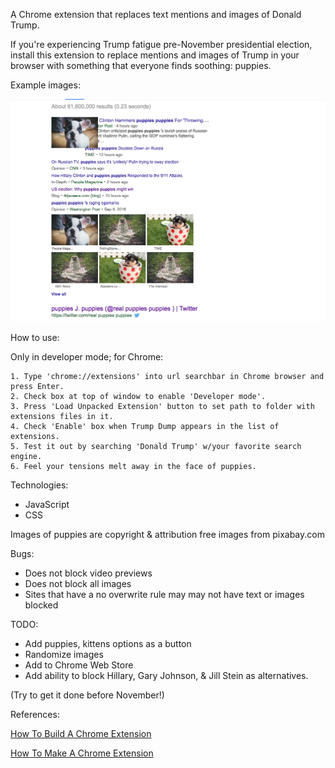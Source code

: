 A Chrome extension that replaces text mentions and images of Donald Trump.

If you're experiencing Trump fatigue pre-November presidential election, install this extension to replace mentions and images of Trump in your browser with something that everyone finds soothing: puppies. 

Example images:

![Trump Dump Demo Image](/assets/trump-dump-example.png)

How to use:

Only in developer mode; for Chrome:

    1. Type 'chrome://extensions' into url searchbar in Chrome browser and press Enter.
    2. Check box at top of window to enable 'Developer mode'.
    3. Press 'Load Unpacked Extension' button to set path to folder with extensions files in it. 
    4. Check 'Enable' box when Trump Dump appears in the list of extensions.
    5. Test it out by searching 'Donald Trump' w/your favorite search engine.
    6. Feel your tensions melt away in the face of puppies.

Technologies:

- JavaScript
- CSS

Images of puppies are copyright & attribution free images from pixabay.com

Bugs:

- Does not block video previews
- Does not block all images
- Sites that have a no overwrite rule may may not have text or images blocked

TODO:

- Add puppies, kittens options as a button 
- Randomize images
- Add to Chrome Web Store
- Add ability to block Hillary, Gary Johnson, & Jill Stein as alternatives.

(Try to get it done before November!)

References:

[How To Build A Chrome Extension](http://lifehacker.com/5857721/how-to-build-a-chrome-extension)

[How To Make A Chrome Extension](https://robots.thoughtbot.com/how-to-make-a-chrome-extension)